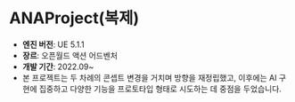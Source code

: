 # ANAProject(복제)

- **엔진 버전**: UE 5.1.1
- **장르**: 오픈월드 액션 어드벤처
- **개발 기간**: 2022.09~
- 본 프로젝트는 두 차례의 콘셉트 변경을 거치며 방향을 재정립했고, 이후에는 AI 구현에 집중하고 다양한 기능을 프로토타입 형태로 시도하는 데 중점을 두었습니다.
